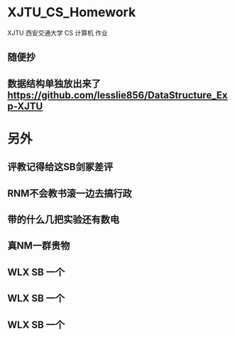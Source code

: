 # XJTU_CS_Homework
XJTU 西安交通大学 CS 计算机 作业
## 随便抄
## 数据结构单独放出来了 https://github.com/lesslie856/DataStructure_Exp-XJTU



# 另外
## 评教记得给这SB剑冢差评
## RNM不会教书滚一边去搞行政
## 带的什么几把实验还有数电
## 真NM一群贵物
## WLX SB 一个

## WLX SB 一个

## WLX SB 一个
